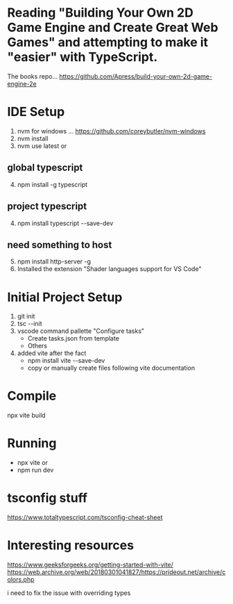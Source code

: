 # Reading "Building Your Own 2D Game Engine and Create Great Web Games" and attempting to make it "easier" with TypeScript.
The books repo...
https://github.com/Apress/build-your-own-2d-game-engine-2e

# IDE Setup
1. nvm for windows ... https://github.com/coreybutler/nvm-windows 
2. nvm install
3. nvm use latest or <version>
## global typescript
4. npm install -g typescript
## project typescript
4. npm install typescript --save-dev
## need something to host
5. npm install http-server -g
6. Installed the extension "Shader languages support for VS Code"

# Initial Project Setup
1. git init
2. tsc --init
3. vscode command pallette "Configure tasks"
    - Create tasks.json from template
    - Others
4. added vite after the fact
    - npm install vite --save-dev
    - copy or manually create files following vite documentation

# Compile
npx vite build

# Running
- npx vite
or 
- npm run dev

# tsconfig stuff
https://www.totaltypescript.com/tsconfig-cheat-sheet

# Interesting resources
https://www.geeksforgeeks.org/getting-started-with-vite/
https://web.archive.org/web/20180301041827/https://prideout.net/archive/colors.php

i need to fix the issue with overriding types